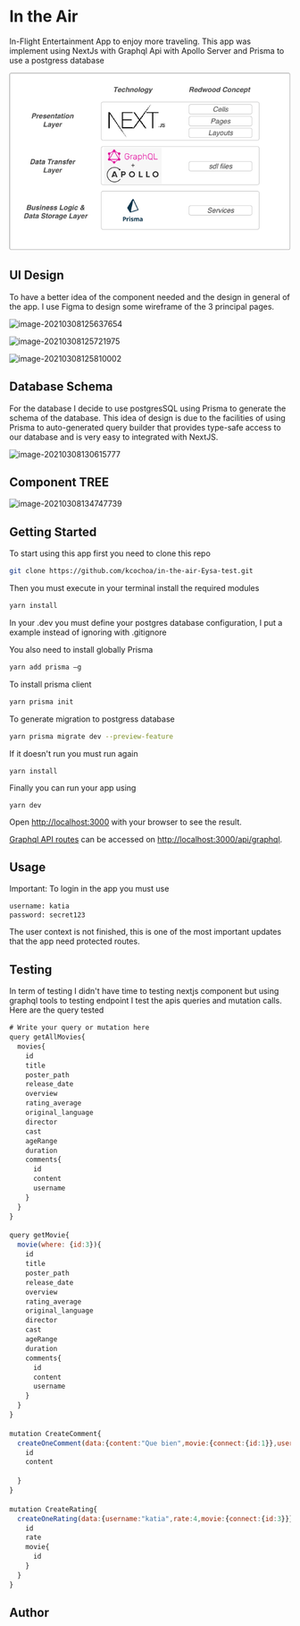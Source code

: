 # In the Air 

 In-Flight Entertainment App to enjoy more traveling. This app was implement using NextJs with Graphql Api with Apollo Server and Prisma to use a postgress database

![diagram nuevo](https://raw.githubusercontent.com/kcochoa/technical-test-Eysa/main/public/diagram%20nuevo.png?token=ALS2VPRH4LSNZHKBMVE6BC3AIYSY4)



## UI Design



To have a better idea of the component needed and the design in general of the app. I use Figma to design some wireframe of the 3 principal pages.

![image-20210308125637654](C:\Users\pablo\AppData\Roaming\Typora\typora-user-images\image-20210308125637654.png)



![image-20210308125721975](C:\Users\pablo\AppData\Roaming\Typora\typora-user-images\image-20210308125721975.png)



![image-20210308125810002](C:\Users\pablo\AppData\Roaming\Typora\typora-user-images\image-20210308125810002.png)

## Database Schema

For the database I decide to use postgresSQL using Prisma to generate the schema of the database. This idea of design is due to the facilities of using Prisma to auto-generated query builder that provides type-safe access to our database and is very easy to integrated with NextJS.

![image-20210308130615777](C:\Users\pablo\AppData\Roaming\Typora\typora-user-images\image-20210308130615777.png)

## Component TREE

![image-20210308134747739](C:\Users\pablo\AppData\Roaming\Typora\typora-user-images\image-20210308134747739.png)

## Getting Started

To start using this app first you need to clone this repo

```bash
git clone https://github.com/kcochoa/in-the-air-Eysa-test.git
```

Then you must execute in your terminal install the required modules

```bash
yarn install
```

In your .dev you must define your postgres database configuration,  I put a example instead of ignoring with .gitignore

You also need to install globally Prisma

```bash
yarn add prisma –g
```

To install prisma client 

```bash
yarn prisma init
```

To generate migration to postgress database

```bash
yarn prisma migrate dev --preview-feature
```

If it doesn't run you must run again 

```
yarn install
```

Finally you can run your app using 

```
yarn dev
```



Open [http://localhost:3000](http://localhost:3000) with your browser to see the result.

[Graphql API routes](https://nextjs.org/docs/api-routes/introduction) can be accessed on [http://localhost:3000/api/graphql](http://localhost:3000/api/graphql). 



## Usage

Important: To login in the app you must use 

```
username: katia
password: secret123
```

The user context is not finished, this is one of the most important updates that the app need protected routes.

## Testing

In term of testing I didn't have time to testing nextjs component but using graphql tools to testing endpoint I test the apis queries and mutation calls. Here are the query tested

```javascript
# Write your query or mutation here
query getAllMovies{
  movies{
    id
    title
    poster_path
    release_date
    overview
    rating_average
    original_language
    director
    cast
    ageRange
    duration
    comments{
      id
      content
      username
    }   
  }
}

query getMovie{
  movie(where: {id:3}){
    id
    title
    poster_path
    release_date
    overview
    rating_average
    original_language
    director
    cast
    ageRange
    duration
    comments{
      id
      content
      username
    }   
  }
}

mutation CreateComment{
  createOneComment(data:{content:"Que bien",movie:{connect:{id:1}},username:"katia"}){
    id
    content
   
  }
}

mutation CreateRating{
  createOneRating(data:{username:"katia",rate:4,movie:{connect:{id:3}}}){
    id
    rate
    movie{
      id
    }
  }
}
```



## Author

[Katia]: https://github.com/kcochoa



